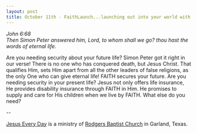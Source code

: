 ```yaml
---
layout: post
title: October 11th - FaithLaunch...launching out into your world with
---
```


_John 6:68  
Then Simon Peter answered him, Lord, to whom shall we go? thou hast
the words of eternal life._

Are you needing security about your future life?
Simon Peter got it right in our verse! There is no one who has
conquered death, but Jesus Christ. That qualifies Him, sets Him apart
from all the other leaders of false religions, as the only One who can
give eternal life! FAITH secures your future.
Are you needing security in your present life?
Jesus not only offers life insurance, He provides disability
insurance through FAITH in Him. He promises to supply and care for
His children when we live by FAITH.
What else do you need?

 --

<a href=http://jesuseveryday.net>Jesus Every Day</a> is a ministry of <a href=http://rodgersbaptist.net>Rodgers Baptist Church</a> in Garland, Texas.
